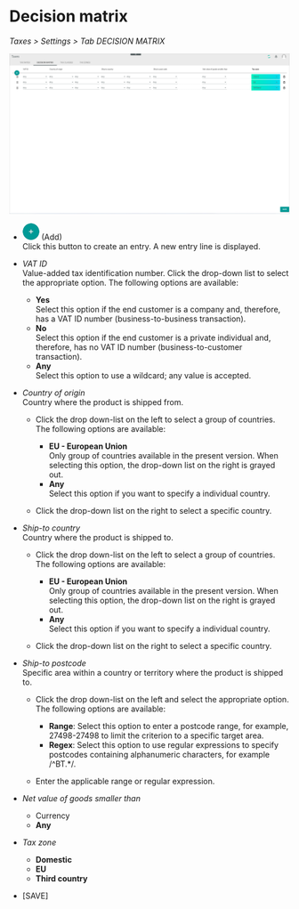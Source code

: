 # Decision matrix

*Taxes > Settings > Tab DECISION MATRIX*

![Decision matrix](../../Assets/Screenshots/Taxes/Settings/DecisionMatrix/DecisionMatrix.png "[Decision matrix]")

- ![Add](../../Assets/Icons/Plus01.png "[Add]") (Add)   
Click this button to create an entry. A new entry line is displayed.

- *VAT ID*  
Value-added tax identification number. Click the drop-down list to select the appropriate option. The following options are available:

  - **Yes**  
  Select this option if the end customer is a company and, therefore, has a VAT ID number (business-to-business transaction).
  - **No**  
  Select this option if the end customer is a private individual and, therefore, has no VAT ID number (business-to-customer transaction).
  - **Any**  
Select this option to use a wildcard; any value is accepted.


- *Country of origin*  
Country where the product is shipped from.

  - Click the drop down-list on the left to select a group of countries. The following options are available:

    - **EU - European Union**  
    Only group of countries available in the present version. When selecting this option, the drop-down list on the right is grayed out.
    - **Any**  
    Select this option if you want to specify a individual country.

  - Click the drop-down list on the right to select a specific country.  

- *Ship-to country*  
Country where the product is shipped to.

  - Click the drop down-list on the left to select a group of countries. The following options are available:

    - **EU - European Union**  
    Only group of countries available in the present version. When selecting this option, the drop-down list on the right is grayed out.
    - **Any**  
    Select this option if you want to specify a individual country.

  - Click the drop-down list on the right to select a specific country.  

- *Ship-to postcode*  
Specific area within a country or territory where the product is shipped to.

  - Click the drop down-list on the left and select the appropriate option. The following options are available:

    - **Range**: Select this option to enter a postcode range, for example, 27498-27498 to limit the criterion to a specific target area.
    - **Regex**: Select this option to use regular expressions to specify postcodes containing alphanumeric characters, for example /^BT.*/.  

  - Enter the applicable range or regular expression.

- *Net value of goods smaller than*  

  - Currency  
  - **Any**


- *Tax zone*

  - **Domestic**  
  - **EU**  
  - **Third country**


- [SAVE]
